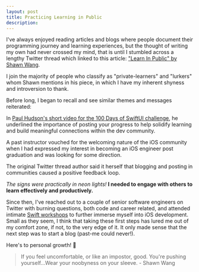 ```yaml
---
layout: post
title: Practicing Learning in Public
description:
---
```


I've always enjoyed reading articles and blogs where people document their programming journey and learning experiences, but
the thought of writing my own had never crossed my mind, that is until I stumbled across a lengthy Twitter thread which linked to this article: ["Learn In Public" by Shawn Wang](https://www.swyx.io/writing/learn-in-public/).

I join the majority of people who classify as "private-learners" and "lurkers" whom Shawn mentions in his piece, in which I have my inherent shyness and introversion to thank.

Before long, I began to recall and see similar themes and messages reiterated:

In [Paul Hudson's short video for the 100 Days of SwiftUI challenge](https://www.hackingwithswift.com/100/swiftui), he underlined the importance of posting your progress to help solidify learning and build meaningful connections within the dev community.

A past instructor vouched for the welcoming nature of the iOS community when I had expressed my interest in becoming an iOS engineer post graduation and was looking for some direction.

The original Twitter thread author said it herself that blogging and posting in communities caused a positive feedback loop.

_The signs were practically in neon lights!_ **I needed to engage with others to learn effectively and productively.**

Since then, I've reached out to a couple of senior software engineers on Twitter with burning questions, both code and career related, and attended intimate [Swift workshops](https://www.tryswift.co/) to further immerse myself into iOS development. Small as they seem, I think that taking these first steps has lured me out of my comfort zone, if not, to the very edge of it. It only made sense that the next step was to start a blog (past-me could never!).

Here's to personal growth! 🌱

<blockquote>
If you feel uncomfortable, or like an impostor, good. You're pushing yourself...Wear your noobyness on your sleeve. - Shawn Wang
</blockquote>
